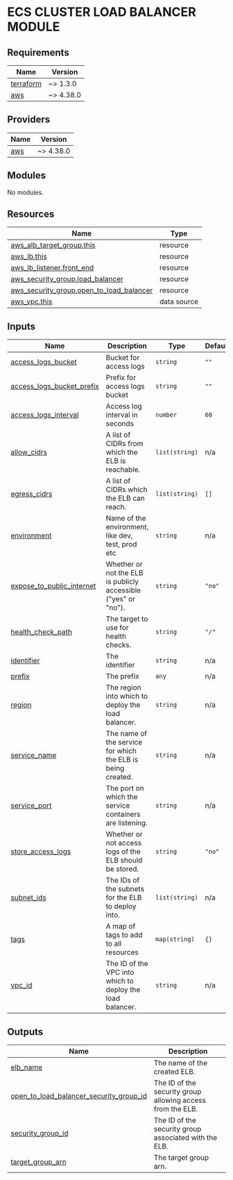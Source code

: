 <!-- BEGIN_TF_DOCS -->
# ECS CLUSTER LOAD BALANCER MODULE

## Requirements

| Name | Version |
|------|---------|
| <a name="requirement_terraform"></a> [terraform](#requirement\_terraform) | ~> 1.3.0 |
| <a name="requirement_aws"></a> [aws](#requirement\_aws) | ~> 4.38.0 |

## Providers

| Name | Version |
|------|---------|
| <a name="provider_aws"></a> [aws](#provider\_aws) | ~> 4.38.0 |

## Modules

No modules.

## Resources

| Name | Type |
|------|------|
| [aws_alb_target_group.this](https://registry.terraform.io/providers/hashicorp/aws/latest/docs/resources/alb_target_group) | resource |
| [aws_lb.this](https://registry.terraform.io/providers/hashicorp/aws/latest/docs/resources/lb) | resource |
| [aws_lb_listener.front_end](https://registry.terraform.io/providers/hashicorp/aws/latest/docs/resources/lb_listener) | resource |
| [aws_security_group.load_balancer](https://registry.terraform.io/providers/hashicorp/aws/latest/docs/resources/security_group) | resource |
| [aws_security_group.open_to_load_balancer](https://registry.terraform.io/providers/hashicorp/aws/latest/docs/resources/security_group) | resource |
| [aws_vpc.this](https://registry.terraform.io/providers/hashicorp/aws/latest/docs/data-sources/vpc) | data source |

## Inputs

| Name | Description | Type | Default | Required |
|------|-------------|------|---------|:--------:|
| <a name="input_access_logs_bucket"></a> [access\_logs\_bucket](#input\_access\_logs\_bucket) | Bucket for access logs | `string` | `""` | no |
| <a name="input_access_logs_bucket_prefix"></a> [access\_logs\_bucket\_prefix](#input\_access\_logs\_bucket\_prefix) | Prefix for access logs bucket | `string` | `""` | no |
| <a name="input_access_logs_interval"></a> [access\_logs\_interval](#input\_access\_logs\_interval) | Access log interval in seconds | `number` | `60` | no |
| <a name="input_allow_cidrs"></a> [allow\_cidrs](#input\_allow\_cidrs) | A list of CIDRs from which the ELB is reachable. | `list(string)` | n/a | yes |
| <a name="input_egress_cidrs"></a> [egress\_cidrs](#input\_egress\_cidrs) | A list of CIDRs which the ELB can reach. | `list(string)` | `[]` | no |
| <a name="input_environment"></a> [environment](#input\_environment) | Name of the environment, like dev, test, prod etc | `string` | n/a | yes |
| <a name="input_expose_to_public_internet"></a> [expose\_to\_public\_internet](#input\_expose\_to\_public\_internet) | Whether or not the ELB is publicly accessible ("yes" or "no"). | `string` | `"no"` | no |
| <a name="input_health_check_path"></a> [health\_check\_path](#input\_health\_check\_path) | The target to use for health checks. | `string` | `"/"` | no |
| <a name="input_identifier"></a> [identifier](#input\_identifier) | The identifier | `string` | n/a | yes |
| <a name="input_prefix"></a> [prefix](#input\_prefix) | The prefix | `any` | n/a | yes |
| <a name="input_region"></a> [region](#input\_region) | The region into which to deploy the load balancer. | `string` | n/a | yes |
| <a name="input_service_name"></a> [service\_name](#input\_service\_name) | The name of the service for which the ELB is being created. | `string` | n/a | yes |
| <a name="input_service_port"></a> [service\_port](#input\_service\_port) | The port on which the service containers are listening. | `string` | n/a | yes |
| <a name="input_store_access_logs"></a> [store\_access\_logs](#input\_store\_access\_logs) | Whether or not access logs of the ELB should be stored. | `string` | `"no"` | no |
| <a name="input_subnet_ids"></a> [subnet\_ids](#input\_subnet\_ids) | The IDs of the subnets for the ELB to deploy into. | `list(string)` | n/a | yes |
| <a name="input_tags"></a> [tags](#input\_tags) | A map of tags to add to all resources | `map(string)` | `{}` | no |
| <a name="input_vpc_id"></a> [vpc\_id](#input\_vpc\_id) | The ID of the VPC into which to deploy the load balancer. | `string` | n/a | yes |

## Outputs

| Name | Description |
|------|-------------|
| <a name="output_elb_name"></a> [elb\_name](#output\_elb\_name) | The name of the created ELB. |
| <a name="output_open_to_load_balancer_security_group_id"></a> [open\_to\_load\_balancer\_security\_group\_id](#output\_open\_to\_load\_balancer\_security\_group\_id) | The ID of the security group allowing access from the ELB. |
| <a name="output_security_group_id"></a> [security\_group\_id](#output\_security\_group\_id) | The ID of the security group associated with the ELB. |
| <a name="output_target_group_arn"></a> [target\_group\_arn](#output\_target\_group\_arn) | The target group arn. |
<!-- END_TF_DOCS -->